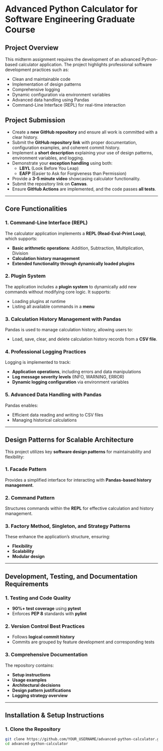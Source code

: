 # Advanced Python Calculator for Software Engineering Graduate Course

## Project Overview

This midterm assignment requires the development of an advanced Python-based calculator application. The project highlights professional software development practices such as:
- Clean and maintainable code
- Implementation of design patterns
- Comprehensive logging
- Dynamic configuration via environment variables
- Advanced data handling using Pandas
- Command-Line Interface (REPL) for real-time interaction

## Project Submission

- Create a **new GitHub repository** and ensure all work is committed with a clear history.
- Submit the **GitHub repository link** with proper documentation, configuration examples, and coherent commit history.
- Implement a **short description** explaining your use of design patterns, environment variables, and logging.
- Demonstrate your **exception handling** using both:
  - **LBYL** (Look Before You Leap)
  - **EAFP** (Easier to Ask for Forgiveness than Permission)
- Provide a **3-5 minute video** showcasing calculator functionality.
- Submit the repository link on **Canvas**.
- Ensure **GitHub Actions** are implemented, and the code passes **all tests**.

---

## Core Functionalities

### 1. Command-Line Interface (REPL)
The calculator application implements a **REPL (Read-Eval-Print Loop)**, which supports:
- **Basic arithmetic operations**: Addition, Subtraction, Multiplication, Division
- **Calculation history management**
- **Extended functionality through dynamically loaded plugins**

### 2. Plugin System
The application includes a **plugin system** to dynamically add new commands without modifying core logic. It supports:
- Loading plugins at runtime
- Listing all available commands in a **menu**

### 3. Calculation History Management with Pandas
Pandas is used to manage calculation history, allowing users to:
- Load, save, clear, and delete calculation history records from a **CSV file**.

### 4. Professional Logging Practices
Logging is implemented to track:
- **Application operations**, including errors and data manipulations
- **Log message severity levels** (INFO, WARNING, ERROR)
- **Dynamic logging configuration** via environment variables

### 5. Advanced Data Handling with Pandas
Pandas enables:
- Efficient data reading and writing to CSV files
- Managing historical calculations

---

## **Design Patterns for Scalable Architecture**
This project utilizes key **software design patterns** for maintainability and flexibility:

### 1. **Facade Pattern**
Provides a simplified interface for interacting with **Pandas-based history management**.

### 2. **Command Pattern**
Structures commands within the **REPL** for effective calculation and history management.

### 3. **Factory Method, Singleton, and Strategy Patterns**
These enhance the application’s structure, ensuring:
- **Flexibility**
- **Scalability**
- **Modular design**

---

## **Development, Testing, and Documentation Requirements**

### 1. **Testing and Code Quality**
- **90%+ test coverage** using **pytest**
- Enforces **PEP 8** standards with **pylint**

### 2. **Version Control Best Practices**
- Follows **logical commit history**
- Commits are grouped by feature development and corresponding tests

### 3. **Comprehensive Documentation**
The repository contains:
- **Setup instructions**
- **Usage examples**
- **Architectural decisions**
- **Design pattern justifications**
- **Logging strategy overview**

---

## **Installation & Setup Instructions**

### **1. Clone the Repository**
```sh
git clone https://github.com/YOUR_USERNAME/advanced-python-calculator.git
cd advanced-python-calculator
